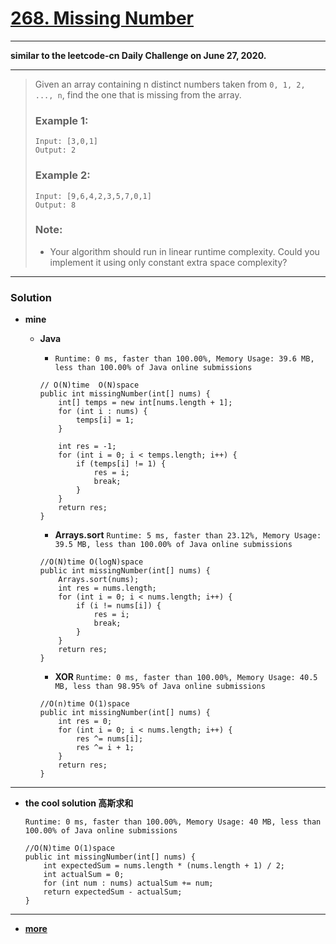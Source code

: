 # [268. Missing Number](https://leetcode.com/problems/missing-number/description/)

---

**similar to the leetcode-cn Daily Challenge on June 27, 2020.**

---


> Given an array containing n distinct numbers taken from `0, 1, 2, ..., n`, find the one that is missing from the array.
>
> ### Example 1:
> ```
> Input: [3,0,1]
> Output: 2
> ```
>
> ### Example 2:
> ```
> Input: [9,6,4,2,3,5,7,0,1]
> Output: 8
> ```
>
> ### Note:
> * Your algorithm should run in linear runtime complexity. Could you implement it using only constant extra space complexity?

---

### Solution

* **mine**  
	* **Java**
		* `Runtime: 0 ms, faster than 100.00%, Memory Usage: 39.6 MB, less than 100.00% of Java online submissions`
      ```
      // O(N)time  O(N)space
      public int missingNumber(int[] nums) {
          int[] temps = new int[nums.length + 1];
          for (int i : nums) {
              temps[i] = 1;
          }

          int res = -1;
          for (int i = 0; i < temps.length; i++) {
              if (temps[i] != 1) {
                  res = i;
                  break;
              }
          }
          return res;
      }
      ```
		
		* **Arrays.sort** `Runtime: 5 ms, faster than 23.12%, Memory Usage: 39.5 MB, less than 100.00% of Java online submissions`
      ```
      //O(N)time O(logN)space
      public int missingNumber(int[] nums) {
          Arrays.sort(nums);
          int res = nums.length;
          for (int i = 0; i < nums.length; i++) {
              if (i != nums[i]) {
                  res = i;
                  break;
              }
          }
          return res;
      }
      ```

		* **XOR** `Runtime: 0 ms, faster than 100.00%, Memory Usage: 40.5 MB, less than 98.95% of Java online submissions`
      ```
      //O(n)time O(1)space
      public int missingNumber(int[] nums) {
          int res = 0;
          for (int i = 0; i < nums.length; i++) {
              res ^= nums[i];
              res ^= i + 1;
          }
          return res;
      }
      ```

---

* **the cool solution  高斯求和**  

	`Runtime: 0 ms, faster than 100.00%, Memory Usage: 40 MB, less than 100.00% of Java online submissions`
  ```
  //O(N)time O(1)space
  public int missingNumber(int[] nums) {
      int expectedSum = nums.length * (nums.length + 1) / 2;
      int actualSum = 0;
      for (int num : nums) actualSum += num;
      return expectedSum - actualSum;
  }
  ```
  
---
  
* **[more](https://leetcode.com/problems/missing-number/solution/)**
